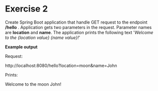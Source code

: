 # Exercise 2

Create Spring Boot application that handle GET request to the endpoint **/hello**
. Application gets two parameters in the request. Parameter names are **location** and **name**. The application prints the following 
text '*Welcome to the {location value} {name value}!*'

**Example output**

Request:  

http://localhost:8080/hello?location=moon&name=John 

Prints:

Welcome to the moon John!
